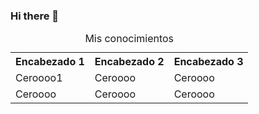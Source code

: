 ### Hi there 👋

<!--
**FranDiz/FranDiz** is a ✨ _special_ ✨ repository because its `README.md` (this file) appears on your GitHub profile.

Here are some ideas to get you started:

- 🔭 I’m currently working on ...
- 🌱 I’m currently learning ...
- 👯 I’m looking to collaborate on ...
- 🤔 I’m looking for help with ...
- 💬 Ask me about ...
- 📫 How to reach me: ...
- 😄 Pronouns: ...
- ⚡ Fun fact: ...
-->
<table>
  <caption>Mis conocimientos</caption>
  <tr>
    <th>Encabezado 1</th>
    <th>Encabezado 2</th>
    <th>Encabezado 3</th>
  </tr>
  <tr>
    <td>Ceroooo1</td>
    <td>Ceroooo</td>
    <td>Ceroooo</td>
  </tr>
  <tr>
    <td>Ceroooo</td>
    <td>Ceroooo</td>
    <td>Ceroooo</td>
  </tr>
</table>
